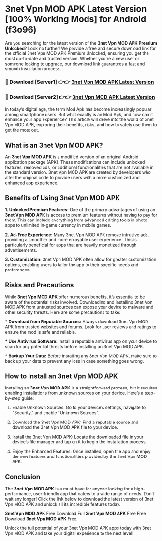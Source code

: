 # 3net Vpn MOD APK Latest Version [100% Working Mods] for Android (f3o96)

Are you searching for the latest version of the <strong>3net Vpn MOD APK Premium Unlocked</strong>? Look no further! We provide a free and secure download link for the official 3net Vpn MOD APK Premium Unlocked, ensuring you get the most up-to-date and trusted version. Whether you're a new user or someone looking to upgrade, our download link guarantees a fast and smooth installation process.


<h3>🔴 Download [Server1] 👉👉 <a href="https://getmodsapk.pages.dev?q=3net+Vpn+MOD+APK&ref=4R3">3net Vpn MOD APK Latest Version</a></h3>

<h3>🔴 Download [Server2] 👉👉 <a href="https://getmodsapk.pages.dev?q=3net+Vpn+MOD+APK&ref=4R3">3net Vpn MOD APK Latest Version</a></h3>


In today’s digital age, the term Mod Apk has become increasingly popular among smartphone users. But what exactly is an Mod Apk, and how can it enhance your app experience? This article will delve into the world of 3net Vpn MOD APK, exploring their benefits, risks, and how to safely use them to get the most out.


<h2>What is an 3net Vpn MOD APK?</h2>

An <strong>3net Vpn MOD APK</strong> is a modified version of an original Android application package (APK). These modifications can include unlocked features, removed ads, or additional functionalities that are not available in the standard version. 3net Vpn MOD APK are created by developers who alter the original code to provide users with a more customized and enhanced app experience.


<h2>Benefits of Using 3net Vpn MOD APK</h2>

<strong> 1. Unlocked Premium Features:</strong> One of the primary advantages of using an <strong>3net Vpn MOD APK</strong> is access to premium features without having to pay for them. This can include everything from advanced editing tools in photo apps to unlimited in-game currency in mobile games.

<strong> 2. Ad-Free Experience:</strong> Many 3net Vpn MOD APK remove intrusive ads, providing a smoother and more enjoyable user experience. This is particularly beneficial for apps that are heavily monetized through advertisements.

<strong> 3. Customization:</strong> 3net Vpn MOD APK often allow for greater customization options, enabling users to tailor the app to their specific needs and preferences.


<h2>Risks and Precautions</h2>

While <strong>3net Vpn MOD APK</strong> offer numerous benefits, it’s essential to be aware of the potential risks involved. Downloading and installing 3net Vpn MOD APK from untrusted sources can expose your device to malware and other security threats. Here are some precautions to take:

<strong> * Download from Reputable Sources:</strong> Always download 3net Vpn MOD APK from trusted websites and forums. Look for user reviews and ratings to ensure the mod is safe and reliable.

<strong> * Use Antivirus Software:</strong> Install a reputable antivirus app on your device to scan for any potential threats before installing an 3net Vpn MOD APK.

<strong> * Backup Your Data:</strong> Before installing any 3net Vpn MOD APK, make sure to back up your data to prevent any loss in case something goes wrong.


<h2>How to Install an 3net Vpn MOD APK</h2>

Installing an <strong>3net Vpn MOD APK</strong> is a straightforward process, but it requires enabling installations from unknown sources on your device. Here’s a step-by-step guide:

 1. Enable Unknown Sources: Go to your device’s settings, navigate to "Security," and enable "Unknown Sources".

 2. Download the 3net Vpn MOD APK: Find a reputable source and download the 3net Vpn MOD APK file to your device.

 3. Install the 3net Vpn MOD APK: Locate the downloaded file in your device’s file manager and tap on it to begin the installation process.

 4. Enjoy the Enhanced Features: Once installed, open the app and enjoy the new features and functionalities provided by the 3net Vpn MOD APK.


<h2><strong>Conclusion</strong></h2>

The <strong>3net Vpn MOD APK</strong> is a must-have for anyone looking for a high-performance, user-friendly app that caters to a wide range of needs. Don’t wait any longer! Click the link below to download the latest version of 3net Vpn MOD APK and unlock all its incredible features today.

<strong>3net Vpn MOD APK</strong> Free Download Full <strong>3net Vpn MOD APK</strong> Free Free Download <strong>3net Vpn MOD APK</strong> Free.

Unlock the full potential of your 3net Vpn MOD APK apps today with 3net Vpn MOD APK and take your digital experience to the next level!